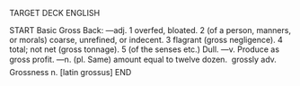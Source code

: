 TARGET DECK
ENGLISH

START
Basic
Gross
Back: —adj. 1 overfed, bloated. 2 (of a person, manners, or morals) coarse, unrefined, or indecent. 3 flagrant (gross negligence). 4 total; not net (gross tonnage). 5 (of the senses etc.) Dull. —v. Produce as gross profit. —n. (pl. Same) amount equal to twelve dozen.  grossly adv. Grossness n. [latin grossus]
END
